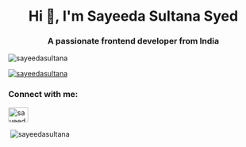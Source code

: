 
<h1 align="center">Hi 👋, I'm Sayeeda Sultana Syed</h1>
<h3 align="center">A passionate frontend developer from India</h3>

<p align="left"> <img src="https://komarev.com/ghpvc/?username=sayeedasultana&label=Profile%20views&color=0e75b6&style=flat" alt="sayeedasultana" /> </p>

<p align="left"> <a href="https://github.com/ryo-ma/github-profile-trophy"><img src="https://github-profile-trophy.vercel.app/?username=sayeedasultana" alt="sayeedasultana" /></a> </p>

<h3 align="left">Connect with me:</h3>
<p align="left">
<a href="https://linkedin.com/in/sayeeda-sultana-3506a725a" target="blank"><img align="center" src="https://raw.githubusercontent.com/rahuldkjain/github-profile-readme-generator/master/src/images/icons/Social/linked-in-alt.svg" alt="sayeeda-sultana-3506a725a" height="30" width="40" /></a>
</p>

<p>&nbsp;<img align="center" src="https://github-readme-stats.vercel.app/api?username=sayeedasultana&show_icons=true&locale=en" alt="sayeedasultana" /></p>

<!---
sayeedasultana/sayeedasultana is a ✨ special ✨ repository because its `README.md` (this file) appears on your GitHub profile.
You can click the Preview link to take a look at your changes.
--->
